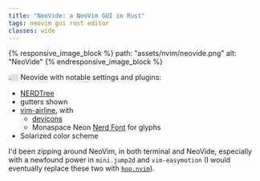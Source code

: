 ```yaml
---
title: "NeoVide: a NeoVim GUI in Rust"
tags: neovim gui rust editor
classes: wide
---
```


{% responsive_image_block %}
  path: "assets/nvim/neovide.png"
  alt: "NeoVide"
{% endresponsive_image_block %}

👆🏼 Neovide with notable settings and plugins:

*   [NERDTree](https://github.com/preservim/nerdtree)
*   gutters shown
*   [vim-airline](https://github.com/vim-airline/vim-airline), with
    *   [devicons](https://devicon.dev)
    *   Monaspace Neon [Nerd Font](https://www.nerdfonts.com/font-downloads)
        for glyphs
*   Solarized color scheme

I'd been zipping around NeoVim, in both terminal and NeoVide, especially with
a newfound power in `mini.jump2d` and `vim-easymotion` (I would eventually
replace these two with [`hop.nvim`](https://github.com/hadronized/hop.nvim)).
